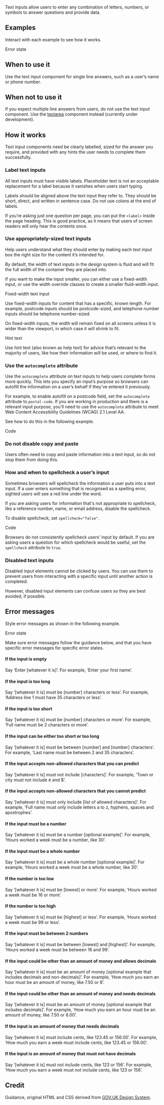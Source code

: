<P styleSize="large">
    Text inputs allow users to enter any combination of letters, numbers, or symbols to answer questions and provide data.
</P>

## Examples

Interact with each example to see how it works.

<ExampleContainer>
    <Example title="Example: Text input">
        <InputBlock type="text" label="Event name" name="anyName" id="anyId" />
    </Example>
</ExampleContainer>

<ExampleContainer>
    <ExampleHeading>Error state</ExampleHeading>
    <Example title="Example: Error state #1 (Text input)">
        <InputBlock type="text" label="Event name" name="anyName" id="anyId2f" errorId="anyErrorId2Error" error="Enter a known event name" />
    </Example>
</ExampleContainer>

## When to use it

Use the text input component for single line answers, such as a user’s name or phone number.

## When not to use it

If you expect multiple line answers from users, do not use the text input component. Use the [textarea](/components/Textarea) component instead (currently under development).

## How it works

Text input components need be clearly labelled, sized for the answer you require, and provided with any hints the user needs to complete them successfully.

### Label text inputs

All text inputs must have visible labels. Placeholder text is not an acceptable replacement for a label because it vanishes when users start typing.

Labels should be aligned above the text input they refer to. They should be short, direct, and written in sentence case. Do not use colons at the end of labels.

If you’re asking just one question per page, you can put the `<label>` inside the page heading. This is good practice, as it means that users of screen readers will only hear the contents once.

### Use appropriately-sized text inputs

Help users understand what they should enter by making each text input box the right size for the content it’s intended for.

By default, the width of text inputs in the design system is fluid and will fit the full width of the container they are placed into.

If you want to make the input smaller, you can either use a fixed-width input, or use the width override classes to create a smaller fluid-width input.

<ExampleContainer>
    <ExampleHeading>Fixed-width text input</ExampleHeading>
    <Example title="Example: Fixed-width text input">
        <ExampleSection>
            <InputBlock width="30" label="30 character width" hint="Fits a short sentence answer or a long address line." name="anyNameWidth30" id="anyId3" maxLength={30} hintId="anyHintId3" />
        </ExampleSection>
        <ExampleSection>
            <InputBlock type="email" width="20" label="20 character width" hint="Fits an email address." name="anyNameWidth20" id="anyId4" hintId="anyHintId4" maxLength={20} />
        </ExampleSection>
        <ExampleSection>
            <InputBlock width="10" label="10 character width" hint="Fits a name." name="anyNameWidth10" id="anyId5" hintId="anyHintId5" maxLength={10} />
        </ExampleSection>
        <ExampleSection>
            <InputBlock width="5" label="5 character width" hint="Fits a post code." name="anyNameWidth5" id="anyId6" hintId="anyHintId6" maxLength={5} />
        </ExampleSection>
        <ExampleSection>
            <InputBlock width="4" label="4 character width" hint="Fits a 4-digit group of a credit card number." name="anyNameWidth4" id="anyId7" hintId="anyHintId7" maxLength={4} />
        </ExampleSection>
        <ExampleSection>
            <InputBlock width="3" label="3 character width" hint="Fits a prefix for a mobile number." name="anyNameWidth3" id="anyId8" hintId="anyHintId8" maxLength={3} />
        </ExampleSection>
        <ExampleSection>
            <InputBlock width="2" label="2 character width" hint="Fits the 2-digit part of a bank account number." name="anyNameWidth2" id="anyId9" hintId="anyHintId9" maxLength={2} />
        </ExampleSection>
    </Example>
</ExampleContainer>

Use fixed-width inputs for content that has a specific, known length. For example, postcode inputs should be postcode-sized, and telephone number inputs should be telephone number-sized.

On fixed-width inputs, the width will remain fixed on all screens unless it is wider than the viewport, in which case it will shrink to fit.

<ExampleContainer>
    <ExampleHeading>Hint text</ExampleHeading>
    <Example title="Example: Hint text (Text input)">
        <InputBlock type="text" label="Event name" name="anyName" id="anyId10" hint="The name you'll use on promotional material" hintId="anyHintId10" />
    </Example>
</ExampleContainer>

Use hint text (also known as help text) for advice that’s relevant to the majority of users, like how their information will be used, or where to find it.

### Use the `autocomplete` attribute

Use the `autocomplete` attribute on text inputs to help users complete forms more quickly. This lets you specify an input’s purpose so browsers can autofill the information on a user’s behalf if they’ve entered it previously.

For example, to enable autofill on a postcode field, set the `autocomplete` attribute to `postal-code`. If you are working in production and there is a relevant input purpose, you’ll need to use the `autocomplete` attribute to meet Web Content Accessibility Guidelines (WCAG) 2.1 Level AA.

See how to do this in the following example.

<ExampleContainer>
    <ExampleHeading white>Code</ExampleHeading>
    <Example codeOnly>
        <InputBlock label="Your postal code" hint="Your postal code will be a four digit number." name="postalCode" id="postalId" hintId="postalHintId" autoComplete="postal-code" />
    </Example>
</ExampleContainer>

### Do not disable copy and paste

Users often need to copy and paste information into a text input, so do not stop them from doing this.

### How and when to spellcheck a user’s input

Sometimes browsers will spellcheck the information a user puts into a text input. If a user enters something that is recognised as a spelling error, sighted users will see a red line under the word.

If you are asking users for information that's not appropriate to spellcheck, like a reference number, name, or email address, disable the spellcheck.

To disable spellcheck, set `spellcheck="false"`.

<ExampleContainer>
    <ExampleHeading white>Code</ExampleHeading>
    <Example codeOnly>
        <InputBlock type="email" label="Your email address" hint="Please provide your personal email address that we'll contact you on." name="someEmail" id="anyId122" hintId="anyHintId122" spellCheck="false" />
    </Example>
</ExampleContainer>

Browsers do not consistently spellcheck users’ input by default. If you are asking users a question for which spellcheck would be useful, set the `spellcheck` attribute to `true`.

### Disabled text inputs

Disabled input elements cannot be clicked by users. You can use them to prevent users from interacting with a specific input until another action is completed.

However, disabled input elements can confuse users so they are best avoided, if possible.

## Error messages

Style error messages as shown in the following example.

<ExampleContainer>
    <ExampleHeading>Error state</ExampleHeading>
    <Example title="Example: Error state #2 (Text input)">
        <InputBlock type="text" label="Event name" hint="The name you'll use on promotional material" name="anyName" id="anyId2f" hintId="anyHintId2" errorId="anyErrorId2Error" error="Enter a known event name" />
    </Example>
</ExampleContainer>

Make sure error messages follow the guidance below, and that you have specific error messages for specific error states.

#### If the input is empty

Say ‘Enter [whatever it is]’. For example, ‘Enter your first name’.

#### If the input is too long

Say ‘[whatever it is] must be [number] characters or less’. For example, ‘Address line 1 must have 35 characters or less’.

#### If the input is too short

Say ‘[whatever it is] must be [number] characters or more’. For example, ‘Full name must be 2 characters or more’.

#### If the input can be either too short or too long

Say ‘[whatever it is] must be between [number] and [number] characters’. For example, ‘Last name must be between 2 and 35 characters’.

#### If the input accepts non-allowed characters that you can predict

Say ‘[whatever it is] must not include [characters]’. For example, ‘Town or city must not include è and \$’.

#### If the input accepts non-allowed characters that you cannot predict

Say ‘[whatever it is] must only include [list of allowed characters]’. For example, ‘Full name must only include letters a to z, hyphens, spaces and apostrophes’.

#### If the input must be a number

Say ‘[whatever it is] must be a number [optional example]’. For example, ‘Hours worked a week must be a number, like 30’.

#### If the input must be a whole number

Say ‘[whatever it is] must be a whole number [optional example]’. For example, ‘Hours worked a week must be a whole number, like 30’.

#### If the number is too low

Say ‘[whatever it is] must be [lowest] or more’. For example, ‘Hours worked a week must be 16 or more’.

#### If the number is too high

Say ‘[whatever it is] must be [highest] or less’. For example, ‘Hours worked a week must be 99 or less’.

#### If the input must be between 2 numbers

Say ‘[whatever it is] must be between [lowest] and [highest]’. For example, ‘Hours worked a week must be between 16 and 99’.

#### If the input could be other than an amount of money and allows decimals

Say ‘[whatever it is] must be an amount of money [optional example that includes decimals and non-decimals]’. For example, ‘How much you earn an hour must be an amount of money, like 7.50 or 8’.

#### If the input could be other than an amount of money and needs decimals

Say ‘[whatever it is] must be an amount of money [optional example that includes decimals]’. For example, ‘How much you earn an hour must be an amount of money, like 7.50 or 8.00’.

#### If the input is an amount of money that needs decimals

Say ‘[whatever it is] must include cents, like 123.45 or 156.00’. For example, ‘How much you earn a week must include cents, like 123.45 or 156.00’.

#### If the input is an amount of money that must not have decimals

Say ‘[whatever it is] must not include cents, like 123 or 156’. For example, ‘How much you earn a week must not include cents, like 123 or 156’.

## Credit

Guidance, original HTML and CSS derived from [GOV.UK Design System](https://github.com/alphagov/govuk-frontend).
